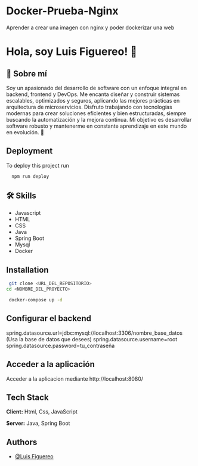 # Docker-Prueba-Nginx
Aprender a crear una imagen con nginx y poder dockerizar una web


# Hola, soy Luis Figuereo! 👋


## 🚀 Sobre mí

Soy un apasionado del desarrollo de software con un enfoque integral en backend, frontend y DevOps. Me encanta diseñar y construir sistemas escalables, optimizados y seguros, aplicando las mejores prácticas en arquitectura de microservicios. Disfruto trabajando con tecnologías modernas para crear soluciones eficientes y bien estructuradas, siempre buscando la automatización y la mejora continua. Mi objetivo es desarrollar software robusto y mantenerme en constante aprendizaje en este mundo en evolución. 🚀


## Deployment

To deploy this project run

```bash
  npm run deploy
```


## 🛠 Skills
* Javascript
* HTML
* CSS
* Java
* Spring Boot
* Mysql
* Docker




## Installation

```bash
 git clone <URL_DEL_REPOSITORIO>
cd <NOMBRE_DEL_PROYECTO>
```
```bash
 docker-compose up -d
```

## Configurar el backend
spring.datasource.url=jdbc:mysql://localhost:3306/nombre_base_datos (Usa la base de datos que desees)
spring.datasource.username=root
spring.datasource.password=tu_contraseña

## Acceder a la aplicación

Acceder a la aplicacion mediante http://localhost:8080/
    
## Tech Stack

**Client:** Html, Css, JavaScript

**Server:** Java, Spring Boot


## Authors

- [@Luis Figuereo](https://www.github.com/luchan63)


